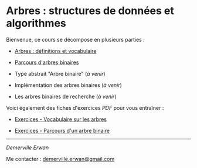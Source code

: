 # Arbres : structures de données et algorithmes

Bienvenue, ce cours se décompose en plusieurs parties :

* [Arbres : définitions et vocabulaire](vocabulaire.md)

* [Parcours d'arbres binaires](parcours.md)

* Type abstrait "Arbre binaire" (*à venir*)

* Implémentation des arbres binaires (*à venir*)

* Les arbres binaires de recherche (*à venir*)

Voici également des fiches d'exercices *PDF* pour vous entraîner :

* [Exercices - Vocabulaire sur les arbres](fiche1_vocabulaire.pdf)

* [Exercices - Parcours d'un arbre binaire](fiche2_parcours.pdf)

---

*Demerville Erwan*

Me contacter : <demerville.erwan@gmail.com>
